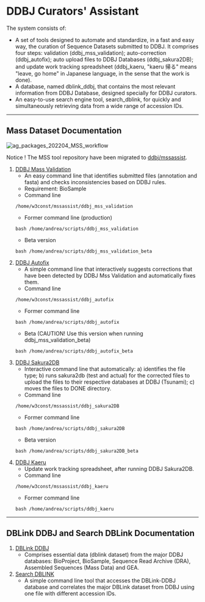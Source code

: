 # DDBJ Curators' Assistant

The system consists of:
- A set of tools designed to automate and standardize, in a fast and easy way, the curation of Sequence Datasets submitted to DDBJ. It comprises four steps: validation (ddbj_mss_validation); auto-correction (ddbj_autofix); auto upload files to DDBJ Databases (ddbj_sakura2DB); and update work tracking spreadsheet (ddbj_kaeru, "kaeru 帰る" means "leave, go home" in Japanese language, in the sense that the work is done). 
- A database, named dblink_ddbj, that contains the most relevant information from DDBJ Database, designed specially for DDBJ curators.
- An easy-to-use search engine tool, search_dblink, for quickly and simultaneously retrieving data from a wide range of accession IDs.
 
---
## Mass Dataset Documentation

![ag_packages_202204_MSS_workflow](https://github.com/ddbj/ddbj_curator_assistant/assets/85154564/4abd8688-e6bd-40b2-b5c8-90fb59d14032)

Notice ! The MSS tool repository have been migrated to [ddbj/mssassist](https://github.com/ddbj/mssassist).

1. [DDBJ Mass Validation](https://github.com/ddbj/ddbj_curator_assistant/tree/main/ddbj_mss_validation)
   - An easy command line that identifies submitted files (annotation and fasta) and checks inconsistencies based on DDBJ rules.
   - Requirement: BioSample
   - Command line
   ```
   /home/w3const/mssassist/ddbj_mss_validation
   ```
   - Former command line (production)
   ```
   bash /home/andrea/scripts/ddbj_mss_validation
   ```
      - Beta version
      ```
      bash /home/andrea/scripts/ddbj_mss_validation_beta
      ```
3. [DDBJ Autofix](https://github.com/ddbj/ddbj_curator_assistant/tree/main/ddbj_autofix)
   - A simple command line that interactively suggests corrections that have been detected by DDBJ Mss Validation and automatically fixes them.
   - Command line
   ```
   /home/w3const/mssassist/ddbj_autofix
   ```
   - Former command line
   ```
   bash /home/andrea/scripts/ddbj_autofix
   ```
     - Beta (CAUTION! Use this version when running ddbj_mss_validation_beta)
     ```
     bash /home/andrea/scripts/ddbj_autofix_beta
     ```
5. [DDBJ Sakura2DB](https://github.com/ddbj/ddbj_curator_assistant/ddbj_sakura2DB) 
   - Interactive command line that automatically: a) identifies the file type; b) runs sakura2db (test and actual) for the corrected files to upload the files to their respective databases at DDBJ (Tsunami); c) moves the files to DONE directory.
   - Command line
   ```
   /home/w3const/mssassist/ddbj_sakura2DB
   ```
   - Former command line
   ```
   bash /home/andrea/scripts/ddbj_sakura2DB
   ```
      - Beta version
     ```
     bash /home/andrea/scripts/ddbj_sakura2DB_beta
     ```
6. [DDBJ Kaeru](https://github.com/ddbj/ddbj_curator_assistant/tree/main/ddbj_kaeru)
   - Update work tracking spreadsheet, after running DDBJ Sakura2DB.
   - Command line
   ```
   /home/w3const/mssassist/ddbj_kaeru
   ```
     - Former command line
     ```
     bash /home/andrea/scripts/ddbj_kaeru
     ```
---
## DBLink DDBJ and Search DBLink Documentation

1. [DBLink DDBJ](https://github.com/ddbj/ddbj_curator_assistant/tree/main/dblink_ddbj)
   - Comprises essential data (dblink dataset) from the major DDBJ databases: BioProject, BioSample, Sequence Read Archive (DRA), Assembled Sequences (Mass Data) and GEA.
2. [Search DBLINK](https://github.com/ddbj/ddbj_curator_assistant/tree/main/search_dblink)
   - A simple command line tool that accesses the DBLink-DDBJ database and correlates the major DBLink dataset from DDBJ using one file with different accession IDs.

